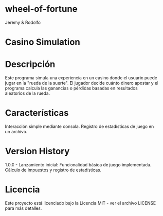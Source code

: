 # wheel-of-fortune
Jeremy &amp; Rodolfo
# Casino Simulation
# Descripción
Este programa simula una experiencia en un casino donde el usuario puede jugar en la "rueda de la suerte". El jugador decide cuánto dinero apostar y el programa calcula las ganancias o pérdidas basadas en resultados aleatorios de la rueda.

# Características
Interacción simple mediante consola.
Registro de estadísticas de juego en un archivo.

# Version History
1.0.0 - Lanzamiento inicial:
Funcionalidad básica de juego implementada.
Cálculo de impuestos y registro de estadísticas.

# Licencia
Este proyecto está licenciado bajo la Licencia MIT - ver el archivo LICENSE para más detalles.


